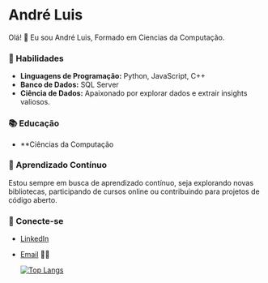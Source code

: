 # André Luis


Olá! 👋 Eu sou André Luis, Formado em  Ciencias da Computação.
### 🚀 Habilidades
- **Linguagens de Programação:** Python, JavaScript, C++
- **Banco de Dados:** SQL Server
- **Ciência de Dados:** Apaixonado por explorar dados e extrair insights valiosos.
  


### 📚 Educação
- **Ciências da Computação

### 🌱 Aprendizado Contínuo

Estou sempre em busca de aprendizado contínuo, seja explorando novas bibliotecas, participando de cursos online ou contribuindo para projetos de código aberto.

### 🤝 Conecte-se

- [LinkedIn](https://www.linkedin.com/in/andrelgr/)
- [Email](https://criarmeulink.com.br/u/1704594396)
🚀🚀 
 

  [![Top Langs](https://github-readme-stats.vercel.app/api/top-langs/?username=AndreLuislgr&layout=donut)](https://github.com/AndreLuislgr/github-readme-stats)
